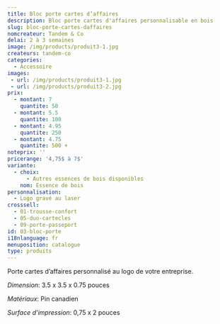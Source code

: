 ```yaml
---
title: Bloc porte cartes d’affaires
description: Bloc porte cartes d'affaires personnalisable en bois
slug: bloc-porte-cartes-daffaires
nomcreateur: Tandem & Co
delai: 2 à 3 semaines
image: /img/products/produit3-1.jpg
createurs: tandem-co
categories:
  - Accessoire
images:
 - url: /img/products/produit3-1.jpg
 - url: /img/products/produit3-2.jpg
prix:
  - montant: 7
    quantite: 50
  - montant: 5.5
    quantite: 100
  - montant: 4.95
    quantite: 250
  - montant: 4.75
    quantite: 500 +
noteprix: ''
pricerange: '4,75$ à 7$'
variante:
  - choix:
      - Autres essences de bois disponibles
    nom: Essence de bois
personnalisation:
  - Logo gravé au laser
crosssell:
  - 01-trousse-confort
  - 05-duo-cartecles
  - 09-porte-passeport
id: 03-bloc-porte
i18nlanguage: fr
menuposition: catalogue
type: produits
---
```


Porte cartes d’affaires personnalisé au logo de votre entreprise.

*Dimension*: 3.5 x 3.5 x 0.75 pouces

*Matériaux*: Pin canadien

*Surface d’impression*: 0,75 x 2 pouces



